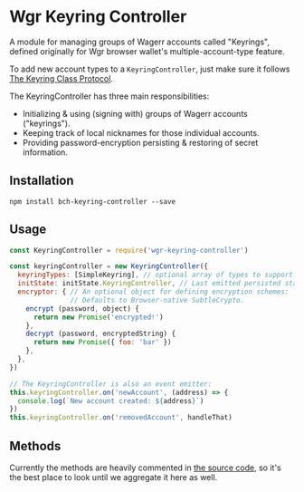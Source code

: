 # Wgr Keyring Controller 

A module for managing groups of Wagerr accounts called "Keyrings", defined originally for Wgr browser wallet's multiple-account-type feature.

To add new account types to a `KeyringController`, just make sure it follows [The Keyring Class Protocol](./docs/keyring.md).

The KeyringController has three main responsibilities:
- Initializing & using (signing with) groups of Wagerr accounts ("keyrings").
- Keeping track of local nicknames for those individual accounts.
- Providing password-encryption persisting & restoring of secret information.

## Installation

`npm install bch-keyring-controller --save`

## Usage

```javascript
const KeyringController = require('wgr-keyring-controller')

const keyringController = new KeyringController({
  keyringTypes: [SimpleKeyring], // optional array of types to support.
  initState: initState.KeyringController, // Last emitted persisted state.
  encryptor: { // An optional object for defining encryption schemes:
               // Defaults to Browser-native SubtleCrypto.
    encrypt (password, object) {
      return new Promise('encrypted!')
    },
    decrypt (password, encryptedString) {
      return new Promise({ foo: 'bar' })
    },
  },
})

// The KeyringController is also an event emitter:
this.keyringController.on('newAccount', (address) => {
  console.log(`New account created: ${address}`)
})
this.keyringController.on('removedAccount', handleThat)
```

## Methods

Currently the methods are heavily commented in [the source code](./index.js), so it's the best place to look until we aggregate it here as well.

